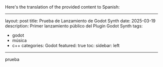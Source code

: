 Here's the translation of the provided content to Spanish:

---
layout: post
title: Prueba de Lanzamiento de Godot Synth
date: 2025-03-19
description: Primer lanzamiento público del Plugin Godot Synth
tags:
  - godot
  - música
  - c++
categories: Godot
featured: true
toc:
  sidebar: left
---
prueba
